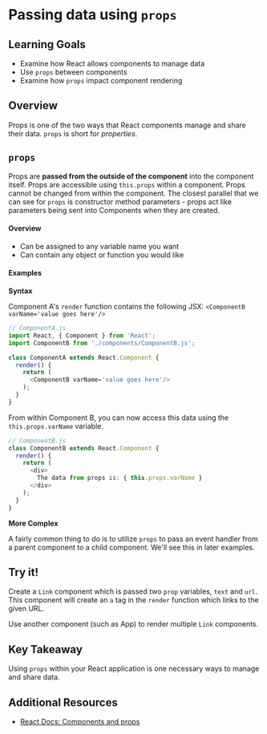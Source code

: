 # Passing data using `props`

## Learning Goals
- Examine how React allows components to manage data
- Use `props` between components
- Examine how `props` impact component rendering

## Overview
Props is one of the two ways that React components manage and share their data. `props` is short for _properties_.

## `props`
Props are **passed from the outside of the component** into the component itself. Props are accessible using `this.props` within a component. Props cannot be changed from within the component. The closest parallel that we can see for `props` is constructor method parameters - props act like parameters being sent into Components when they are created.

#### Overview
- Can be assigned to any variable name you want
- Can contain any object or function you would like

#### Examples
**Syntax**

Component A's `render` function contains the following JSX:
`<ComponentB varName='value goes here'/>`
```javascript
// ComponentA.js
import React, { Component } from 'React';
import ComponentB from './components/ComponentB.js';

class ComponentA extends React.Component {
  render() {
    return (
      <ComponentB varName='value goes here'/>
    );
  }
}
```

From within Component B, you can now access this data using the `this.props.varName` variable.
```javascript
// ComponentB.js
class ComponentB extends React.Component {
  render() {
    return (
      <div>
        The data from props is: { this.props.varName }
      </div>
    );
  }
}
```

**More Complex**

A fairly common thing to do is to utilize `props` to pass an event handler from a parent component to a child component. We'll see this in later examples.

## Try it!
Create a `Link` component which is passed two `prop` variables, `text` and `url`. This component will create an `a` tag in the `render` function which links to the given URL.

Use another component (such as App) to render multiple `Link` components.

## Key Takeaway
Using `props` within your React application is one necessary ways to manage and share data.

## Additional Resources
- [React Docs: Components and props](https://reactjs.org/docs/components-and-props.html)
